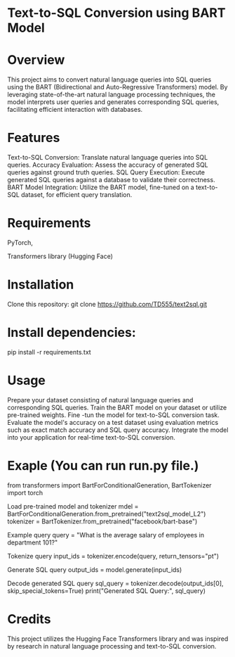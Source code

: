 # Text-to-SQL Conversion using BART Model

# Overview
This project aims to convert natural language queries into SQL queries using the BART (Bidirectional and Auto-Regressive Transformers) model. By leveraging state-of-the-art natural language processing techniques, the model interprets user queries and generates corresponding SQL queries, facilitating efficient interaction with databases.

# Features
Text-to-SQL Conversion: Translate natural language queries into SQL queries.
Accuracy Evaluation: Assess the accuracy of generated SQL queries against ground truth queries.
SQL Query Execution: Execute generated SQL queries against a database to validate their correctness.
BART Model Integration: Utilize the BART model, fine-tuned on a text-to-SQL dataset, for efficient query translation.
# Requirements

PyTorch,

Transformers library (Hugging Face)

# Installation
Clone this repository:
git clone https://github.com/TD555/text2sql.git
# Install dependencies: 
pip install -r requirements.txt

# Usage
Prepare your dataset consisting of natural language queries and corresponding SQL queries.
Train the BART model on your dataset or utilize pre-trained weights.
Fine -tun the model for text-to-SQL conversion task.
Evaluate the model's accuracy on a test dataset using evaluation metrics such as exact match accuracy and SQL query accuracy.
Integrate the model into your application for real-time text-to-SQL conversion.
# Exaple (You can run run.py file.)

from transformers import BartForConditionalGeneration, BartTokenizer
import torch

Load pre-trained model and tokenizer
mdel = BartForConditionalGeneration.from_pretrained("text2sql_model_L2")
tokenizer = BartTokenizer.from_pretrained("facebook/bart-base")

Example query
query = "What is the average salary of employees in department 101?"

Tokenize query
input_ids = tokenizer.encode(query, return_tensors="pt")

Generate SQL query
output_ids = model.generate(input_ids)

Decode generated SQL query
sql_query = tokenizer.decode(output_ids[0], skip_special_tokens=True)
print("Generated SQL Query:", sql_query)
# Credits
This project utilizes the Hugging Face Transformers library and was inspired by research in natural language processing and text-to-SQL conversion.
